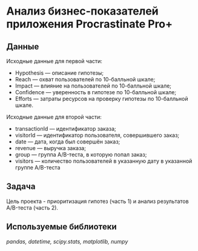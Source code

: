 # Анализ бизнес-показателей приложения Procrastinate Pro+


## Данные

Исходные данные для первой части:
- Hypothesis — описание гипотезы;
- Reach — охват пользователей по 10-балльной шкале;
- Impact — влияние на пользователей по 10-балльной шкале;
- Confidence — уверенность в гипотезе по 10-балльной шкале;
- Efforts — затраты ресурсов на проверку гипотезы по 10-балльной шкале.

Исходные данные для второй части:
- transactionId — идентификатор заказа;
- visitorId — идентификатор пользователя, совершившего заказ;
- date — дата, когда был совершён заказ;
- revenue — выручка заказа;
- group — группа A/B-теста, в которую попал заказ;
- visitors — количество пользователей в указанную дату в указанной группе A/B-теста

## Задача

Цель проекта - приоритизация гипотез (часть 1) и анализ результатов A/B-теста (часть 2). 

## Используемые библиотеки
*pandas, datetime, scipy.stats, matplotlib, numpy*
